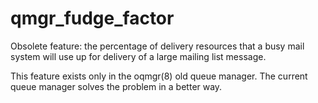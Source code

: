 # qmgr_fudge_factor 


Obsolete feature: the percentage of delivery resources that a busy
mail system will use up for delivery of a large mailing  list
message.



This feature exists only in the oqmgr(8) old queue manager. The
current queue manager solves the problem in a better way.



